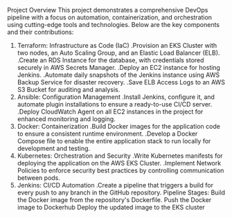 Project Overview
This project demonstrates a comprehensive DevOps pipeline with a focus on automation, containerization, and orchestration using cutting-edge tools and technologies. Below are the key components and their contributions:

1. Terraform: Infrastructure as Code (IaC)
.Provision an EKS Cluster with two nodes, an Auto Scaling Group, and an Elastic Load Balancer (ELB).
.Create an RDS Instance for the database, with credentials stored securely in AWS Secrets Manager.
.Deploy an EC2 instance for hosting Jenkins.
.Automate daily snapshots of the Jenkins instance using AWS Backup Service for disaster recovery.
.Save ELB Access Logs to an AWS S3 Bucket for auditing and analysis.
2. Ansible: Configuration Management
.Install Jenkins, configure it, and automate plugin installations to ensure a ready-to-use CI/CD server.
.Deploy CloudWatch Agent on all EC2 instances in the project for enhanced monitoring and logging.
3. Docker: Containerization
.Build Docker images for the application code to ensure a consistent runtime environment.
.Develop a Docker Compose file to enable the entire application stack to run locally for development and testing.
4. Kubernetes: Orchestration and Security
.Write Kubernetes manifests for deploying the application on the AWS EKS Cluster.
.Implement Network Policies to enforce security best practices by controlling communication between pods.
5. Jenkins: CI/CD Automation
.Create a pipeline that triggers a build for every push to any branch in the GitHub repository.
Pipeline Stages:
Build the Docker image from the repository's Dockerfile.
Push the Docker image to Dockerhub
Deploy the updated image to the EKS cluster

